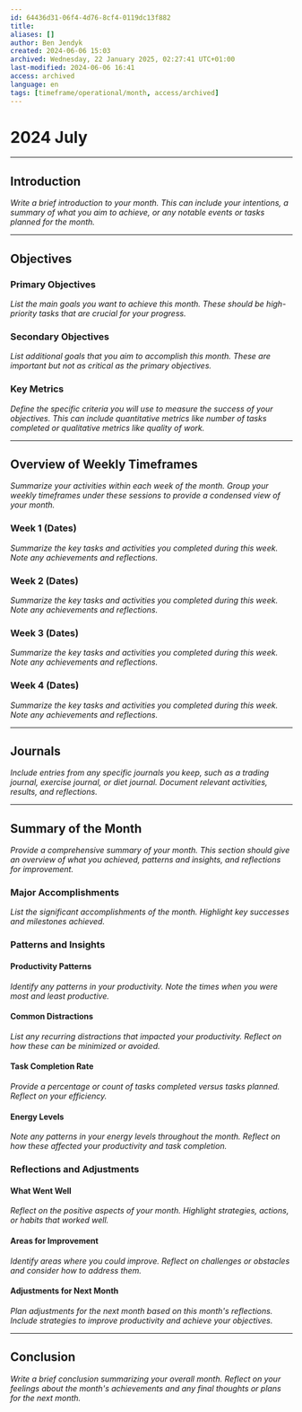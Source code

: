 ```yaml
---
id: 64436d31-06f4-4d76-8cf4-0119dc13f882
title:
aliases: []
author: Ben Jendyk
created: 2024-06-06 15:03
archived: Wednesday, 22 January 2025, 02:27:41 UTC+01:00
last-modified: 2024-06-06 16:41
access: archived
language: en
tags: [timeframe/operational/month, access/archived]
---
```


# 2024 July

---

## Introduction

*Write a brief introduction to your month. This can include your intentions, a summary of what you aim to achieve, or any notable events or tasks planned for the month.*

---

## Objectives

### Primary Objectives

*List the main goals you want to achieve this month. These should be high-priority tasks that are crucial for your progress.*

### Secondary Objectives

*List additional goals that you aim to accomplish this month. These are important but not as critical as the primary objectives.*

### Key Metrics

*Define the specific criteria you will use to measure the success of your objectives. This can include quantitative metrics like number of tasks completed or qualitative metrics like quality of work.*

---

## Overview of Weekly Timeframes

*Summarize your activities within each week of the month. Group your weekly timeframes under these sessions to provide a condensed view of your month.*

### Week 1 (Dates)

*Summarize the key tasks and activities you completed during this week. Note any achievements and reflections.*

### Week 2 (Dates)

*Summarize the key tasks and activities you completed during this week. Note any achievements and reflections.*

### Week 3 (Dates)

*Summarize the key tasks and activities you completed during this week. Note any achievements and reflections.*

### Week 4 (Dates)

*Summarize the key tasks and activities you completed during this week. Note any achievements and reflections.*

---

## Journals

*Include entries from any specific journals you keep, such as a trading journal, exercise journal, or diet journal. Document relevant activities, results, and reflections.*

--- 

## Summary of the Month

*Provide a comprehensive summary of your month. This section should give an overview of what you achieved, patterns and insights, and reflections for improvement.*

### Major Accomplishments

*List the significant accomplishments of the month. Highlight key successes and milestones achieved.*

### Patterns and Insights

#### Productivity Patterns

*Identify any patterns in your productivity. Note the times when you were most and least productive.*

#### Common Distractions

*List any recurring distractions that impacted your productivity. Reflect on how these can be minimized or avoided.*

#### Task Completion Rate

*Provide a percentage or count of tasks completed versus tasks planned. Reflect on your efficiency.*

#### Energy Levels

*Note any patterns in your energy levels throughout the month. Reflect on how these affected your productivity and task completion.*

### Reflections and Adjustments

#### What Went Well

*Reflect on the positive aspects of your month. Highlight strategies, actions, or habits that worked well.*

#### Areas for Improvement

*Identify areas where you could improve. Reflect on challenges or obstacles and consider how to address them.*

#### Adjustments for Next Month

*Plan adjustments for the next month based on this month's reflections. Include strategies to improve productivity and achieve your objectives.*

---

## Conclusion

*Write a brief conclusion summarizing your overall month. Reflect on your feelings about the month's achievements and any final thoughts or plans for the next month.*